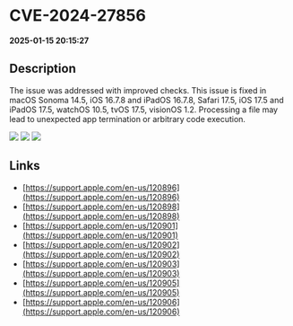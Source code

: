 # CVE-2024-27856

**2025-01-15 20:15:27**

## Description
The issue was addressed with improved checks. This issue is fixed in macOS Sonoma 14.5, iOS 16.7.8 and iPadOS 16.7.8, Safari 17.5, iOS 17.5 and iPadOS 17.5, watchOS 10.5, tvOS 17.5, visionOS 1.2. Processing a file may lead to unexpected app termination or arbitrary code execution.

![](https://img.shields.io/static/v1?label=Score&message=7.8&color=red)
![](https://img.shields.io/static/v1?label=Severity&message=HIGH&color=red)
![](https://img.shields.io/static/v1?label=CWE&message=RCE&color=green)

## Links
- [https://support.apple.com/en-us/120896](https://support.apple.com/en-us/120896)
- [https://support.apple.com/en-us/120898](https://support.apple.com/en-us/120898)
- [https://support.apple.com/en-us/120901](https://support.apple.com/en-us/120901)
- [https://support.apple.com/en-us/120902](https://support.apple.com/en-us/120902)
- [https://support.apple.com/en-us/120903](https://support.apple.com/en-us/120903)
- [https://support.apple.com/en-us/120905](https://support.apple.com/en-us/120905)
- [https://support.apple.com/en-us/120906](https://support.apple.com/en-us/120906)
